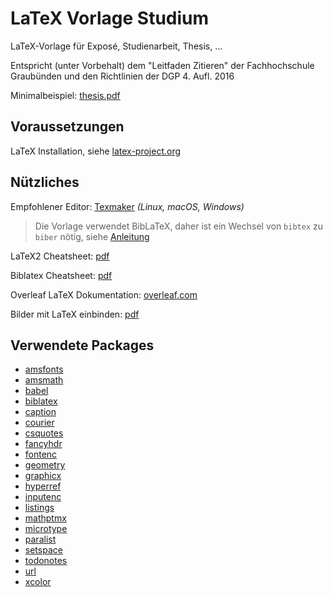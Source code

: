 # LaTeX Vorlage Studium
LaTeX-Vorlage für Exposé, Studienarbeit, Thesis, ...

Entspricht (unter Vorbehalt) dem "Leitfaden Zitieren" der Fachhochschule Graubünden und den Richtlinien der DGP 4. Aufl. 2016

Minimalbeispiel: [thesis.pdf](https://github.com/simon-mettler/latex-thesis/blob/main/thesis.pdf)

## Voraussetzungen 
LaTeX Installation, siehe [latex-project.org](https://www.latex-project.org/get/)

## Nützliches
Empfohlener Editor: [Texmaker](https://www.xm1math.net/texmaker/) _(Linux, macOS, Windows)_ <br>
> Die Vorlage verwendet BibLaTeX, daher ist ein Wechsel von `bibtex` zu `biber` nötig, siehe [Anleitung](https://texwelt.de/fragen/1909/wie-verwende-ich-biber-in-meinem-editor)

LaTeX2 Cheatsheet: [pdf](https://wch.github.io/latexsheet/latexsheet-a4.pdf)

Biblatex Cheatsheet: [pdf](http://tug.ctan.org/info/biblatex-cheatsheet/biblatex-cheatsheet.pdf)

Overleaf LaTeX Dokumentation: [overleaf.com](https://www.overleaf.com/learn/latex/Main_Page)

Bilder mit LaTeX einbinden: [pdf](http://tug.ctan.org/info/l2picfaq/german/l2picfaq.pdf)


## Verwendete Packages
- [amsfonts](https://ctan.org/pkg/amsfonts)
- [amsmath](https://ctan.org/pkg/amsmath)
- [babel](https://ctan.org/pkg/babel)
- [biblatex](https://ctan.org/pkg/biblatex)
- [caption](https://ctan.org/pkg/caption)
- [courier](https://ctan.org/pkg/courier)
- [csquotes](https://ctan.org/pkg/csquotes)
- [fancyhdr](https://ctan.org/pkg/fancyhdr)
- [fontenc](https://ctan.org/pkg/fontenc)
- [geometry](https://ctan.org/pkg/geometry)
- [graphicx](https://ctan.org/pkg/graphicx)
- [hyperref](https://ctan.org/pkg/hyperref)
- [inputenc](https://www.ctan.org/pkg/inputenc)
- [listings](https://ctan.org/pkg/listings)
- [mathptmx](https://ctan.org/pkg/mathptmx)
- [microtype](https://ctan.org/pkg/microtype)
- [paralist](https://ctan.org/pkg/paralist)
- [setspace](https://ctan.org/pkg/setspace)
- [todonotes](https://ctan.org/pkg/todonotes)
- [url](https://ctan.org/pkg/url)
- [xcolor](https://ctan.org/pkg/xcolor)

